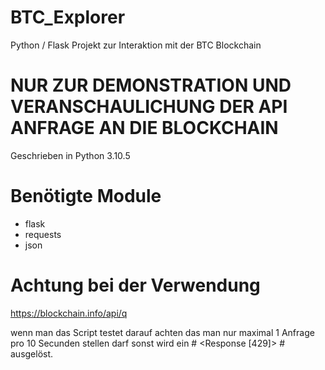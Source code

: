# BTC_Explorer
Python / Flask Projekt zur Interaktion mit der BTC Blockchain

# NUR ZUR DEMONSTRATION UND VERANSCHAULICHUNG DER API ANFRAGE AN DIE BLOCKCHAIN

Geschrieben in Python 3.10.5 

# Benötigte Module

- flask
- requests
- json

# Achtung bei der Verwendung 

https://blockchain.info/api/q

wenn man das Script testet darauf achten das man nur maximal 1 Anfrage pro 10 Secunden stellen darf sonst wird ein # <Response [429]> # ausgelöst.
